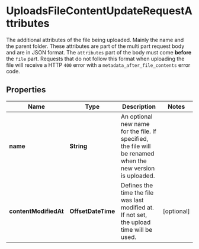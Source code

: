 

# UploadsFileContentUpdateRequestAttributes

The additional attributes of the file being uploaded. Mainly the name and the parent folder. These attributes are part of the multi part request body and are in JSON format.  <Message warning>    The `attributes` part of the body must come **before** the   `file` part. Requests that do not follow this format when   uploading the file will receive a HTTP `400` error with a   `metadata_after_file_contents` error code.  </Message>

## Properties

| Name | Type | Description | Notes |
|------------ | ------------- | ------------- | -------------|
|**name** | **String** | An optional new name for the file. If specified, the file will be renamed when the new version is uploaded. |  |
|**contentModifiedAt** | **OffsetDateTime** | Defines the time the file was last modified at.  If not set, the upload time will be used. |  [optional] |



